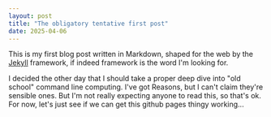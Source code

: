 ```yaml
---
layout: post
title: "The obligatory tentative first post"
date: 2025-04-06
---
```


This is my first blog post written in Markdown, shaped for the web by the [Jekyll](https://jekyllrb.com) framework, if indeed framework is the word I'm looking for.

I decided the other day that I should take a proper deep dive into "old school" command line computing. I've got Reasons, but I can't claim they're sensible ones. But I'm not really expecting anyone to read this, so that's ok. For now, let's just see if we can get this github pages thingy working...
